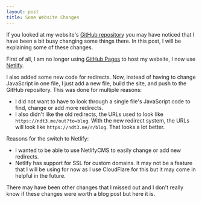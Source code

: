 ```yaml
---
layout: post
title: Some Website Changes
---
```

If you looked at my website's [GitHub repository](https://github.com/NdT3Development/NdT3Development.github.io) you may have noticed that I have been a bit busy changing some things there. In this post, I will be explaining some of these changes.

First of all, I am no longer using [GitHub Pages](https://pages.github.com/) to host my website, I now use [Netlify](https://www.netlify.com).

I also added some new code for redirects. Now, instead of having to change JavaScript in one file, I just add a new file, build the site, and push to the GitHub repository. This was done for multiple reasons: 
- I did not want to have to look through a single file's JavaScript code to find, change or add more redirects.
- I also didn't like the old redirects, the URLs used to look like `https://ndt3.me/out?to=blog`. With the new redirect system, the URLs will look like `https://ndt3.me/r/blog`. That looks a lot better.

Reasons for the switch to Netlify:
- I wanted to be able to use NetlifyCMS to easily change or add new redirects.
- Netlify has support for SSL for custom domains. It may not be a feature that I will be using for now as I use CloudFlare for this but it may come in helpful in the future.


There may have been other changes that I missed out and I don't really know if these changes were worth a blog post but here it is.


